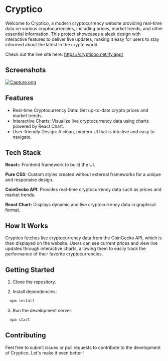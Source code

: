 
# Cryptico

Welcome to Cryptico, a modern cryptocurrency website providing real-time data on various cryptocurrencies, including prices, market trends, and other essential information. This project showcases a sleek design with interactive features to deliver live updates, making it easy for users to stay informed about the latest in the crypto world.

Check out the live site here: https://crypticoo.netlify.app/



## Screenshots

[![Capture.png](https://i.postimg.cc/xd4P2fQh/Capture.png)](https://postimg.cc/5H8z5M6S)


## Features

- Real-time Cryptocurrency Data: Get up-to-date crypto prices and market trends.
- Interactive Charts: Visualize live cryptocurrency data using charts powered by React Chart.
- User-friendly Design: A clean, modern UI that is intuitive and easy to navigate.

## Tech Stack

**React::** Frontend framework to build the UI.

**Pure CSS:** Custom styles created without external frameworks for a unique and responsive design.

**CoinGecko API:** Provides real-time cryptocurrency data such as prices and market trends.

**React Chart:** Displays dynamic and live cryptocurrency data in graphical format.
## How It Works


Cryptico fetches live cryptocurrency data from the CoinGecko API, which is then displayed on the website. Users can see current prices and view live updates through interactive charts, allowing them to easily track the performance of their favorite cryptocurrencies.
## Getting Started

1. Clone the repository.

2. Install dependencies:

```bash
  npm install
```

3. Run the development server:

```bash
  npm start
```    
## Contributing

Feel free to submit issues or pull requests to contribute to the development of Cryptico. Let's make it even better !

